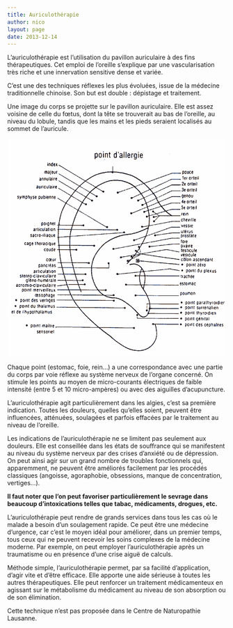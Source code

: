 ```yaml
---
title: Auriculothérapie
author: nico
layout: page
date: 2013-12-14
---
```

L’auriculothérapie est l’utilisation du pavillon auriculaire à des fins thérapeutiques. Cet emploi de l’oreille s’explique par une vascularisation très riche et une innervation sensitive dense et variée.

C’est une des techniques réflexes les plus évoluées, issue de la médecine traditionnelle chinoise. Son but est double : dépistage et traitement.

Une image du corps se projette sur le pavillon auriculaire. Elle est assez voisine de celle du fœtus, dont la tête se trouverait au bas de l’oreille, au niveau du lobule, tandis que les mains et les pieds seraient localisés au sommet de l’auricule.

<img class="aligncenter size-full wp-image-339" alt="oreille_ponts" src="./images/oreille_ponts.gif" width="500" height="500" />

Chaque point (estomac, foie, rein…) a une correspondance avec une partie du corps par voie réflexe au système nerveux de l’organe concerné. On stimule les points au moyen de micro-courants électriques de faible intensité (entre 5 et 10 micro-ampères) ou avec des aiguilles d’acupuncture.

L’auriculothérapie agit particulièrement dans les algies, c’est sa première indication. Toutes les douleurs, quelles qu’elles soient, peuvent être influencées, atténuées, soulagées et parfois effacées par le traitement au niveau de l’oreille.

Les indications de l’auriculothérapie ne se limitent pas seulement aux douleurs. Elle est conseillée dans les états de souffrance qui se manifestent au niveau du système nerveux par des crises d’anxiété ou de dépression. On peut ainsi agir sur un grand nombre de troubles fonctionnels qui, apparemment, ne peuvent être améliorés facilement par les procédés classiques (angoisse, agoraphobie, obsessions, manque de concentration, vertiges&#8230;).

**Il faut noter que l’on peut favoriser particulièrement le sevrage dans beaucoup d’intoxications telles que tabac, médicaments, drogues, etc.**

L’auriculothérapie peut rendre de grands services dans tous les cas où le malade a besoin d’un soulagement rapide. Ce peut être une médecine d’urgence, car c’est le moyen idéal pour améliorer, dans un premier temps, tous ceux qui ne peuvent recevoir les soins complexes de la médecine moderne. Par exemple, on peut employer l’auriculothérapie après un traumatisme ou en présence d’une crise aiguë de calculs.

Méthode simple, l’auriculothérapie permet, par sa facilité d’application, d’agir vite et d’être efficace. Elle apporte une aide sérieuse à toutes les autres thérapeutiques. Elle peut renforcer un traitement médicamenteux en agissant sur le métabolisme du médicament au niveau de son absorption ou de son élimination.

Cette technique n’est pas proposée dans le Centre de Naturopathie Lausanne.